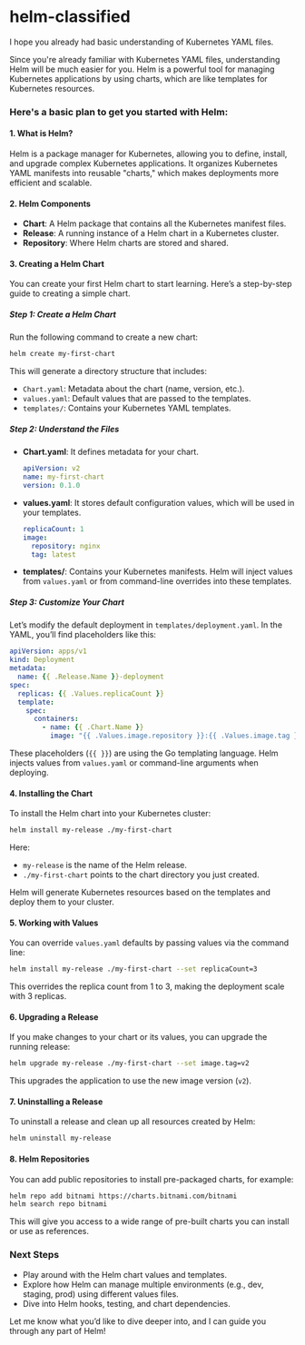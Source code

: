 # helm-classified

I hope you already had basic understanding of Kubernetes YAML files.

Since you're already familiar with Kubernetes YAML files, understanding Helm will be much easier for you. Helm is a powerful tool for managing Kubernetes applications by using charts, which are like templates for Kubernetes resources.

### Here's a basic plan to get you started with Helm:

#### 1. **What is Helm?**
Helm is a package manager for Kubernetes, allowing you to define, install, and upgrade complex Kubernetes applications. It organizes Kubernetes YAML manifests into reusable "charts," which makes deployments more efficient and scalable.

#### 2. **Helm Components**
- **Chart**: A Helm package that contains all the Kubernetes manifest files.
- **Release**: A running instance of a Helm chart in a Kubernetes cluster.
- **Repository**: Where Helm charts are stored and shared.

#### 3. **Creating a Helm Chart**
You can create your first Helm chart to start learning. Here’s a step-by-step guide to creating a simple chart.

##### Step 1: Create a Helm Chart
Run the following command to create a new chart:
```bash
helm create my-first-chart
```

This will generate a directory structure that includes:
- `Chart.yaml`: Metadata about the chart (name, version, etc.).
- `values.yaml`: Default values that are passed to the templates.
- `templates/`: Contains your Kubernetes YAML templates.

##### Step 2: Understand the Files
- **Chart.yaml**: 
   It defines metadata for your chart.
   ```yaml
   apiVersion: v2
   name: my-first-chart
   version: 0.1.0
   ```
- **values.yaml**: 
   It stores default configuration values, which will be used in your templates.
   ```yaml
   replicaCount: 1
   image:
     repository: nginx
     tag: latest
   ```

- **templates/**: Contains your Kubernetes manifests. Helm will inject values from `values.yaml` or from command-line overrides into these templates.

##### Step 3: Customize Your Chart
Let’s modify the default deployment in `templates/deployment.yaml`. In the YAML, you’ll find placeholders like this:

```yaml
apiVersion: apps/v1
kind: Deployment
metadata:
  name: {{ .Release.Name }}-deployment
spec:
  replicas: {{ .Values.replicaCount }}
  template:
    spec:
      containers:
        - name: {{ .Chart.Name }}
          image: "{{ .Values.image.repository }}:{{ .Values.image.tag }}"
```

These placeholders (`{{ }}`) are using the Go templating language. Helm injects values from `values.yaml` or command-line arguments when deploying.

#### 4. **Installing the Chart**
To install the Helm chart into your Kubernetes cluster:

```bash
helm install my-release ./my-first-chart
```

Here:
- `my-release` is the name of the Helm release.
- `./my-first-chart` points to the chart directory you just created.

Helm will generate Kubernetes resources based on the templates and deploy them to your cluster.

#### 5. **Working with Values**
You can override `values.yaml` defaults by passing values via the command line:

```bash
helm install my-release ./my-first-chart --set replicaCount=3
```

This overrides the replica count from 1 to 3, making the deployment scale with 3 replicas.

#### 6. **Upgrading a Release**
If you make changes to your chart or its values, you can upgrade the running release:
```bash
helm upgrade my-release ./my-first-chart --set image.tag=v2
```
This upgrades the application to use the new image version (`v2`).

#### 7. **Uninstalling a Release**
To uninstall a release and clean up all resources created by Helm:
```bash
helm uninstall my-release
```

#### 8. **Helm Repositories**
You can add public repositories to install pre-packaged charts, for example:
```bash
helm repo add bitnami https://charts.bitnami.com/bitnami
helm search repo bitnami
```

This will give you access to a wide range of pre-built charts you can install or use as references.

### Next Steps
- Play around with the Helm chart values and templates.
- Explore how Helm can manage multiple environments (e.g., dev, staging, prod) using different values files.
- Dive into Helm hooks, testing, and chart dependencies.

Let me know what you’d like to dive deeper into, and I can guide you through any part of Helm!
